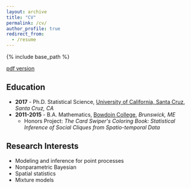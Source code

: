 ```yaml
---
layout: archive
title: "CV"
permalink: /cv/
author_profile: true
redirect_from:
  - /resume
---
```


{% include base_path %}


[pdf version](http://jesscyzhao.github.io/files/ChunyiCV2019.pdf)

## Education

+ **2017** - Ph.D. Statistical Science, [University of California, Santa Cruz](https://www.soe.ucsc.edu/departments/statistics), *Santa Cruz, CA*
+ **2011-2015** - B.A. Mathematics, [Bowdoin College](https://www.bowdoin.edu/), *Brunswick, ME*
    + Honors Project: *The Card Swiper's Coloring Book: Statistical Inference of Social Cliques from Spatio-­temporal Data*

## Research Interests 

+ Modeling and inference for point processes
+ Nonparametric Bayesian 
+ Spatial statistics
+ Mixture models 
